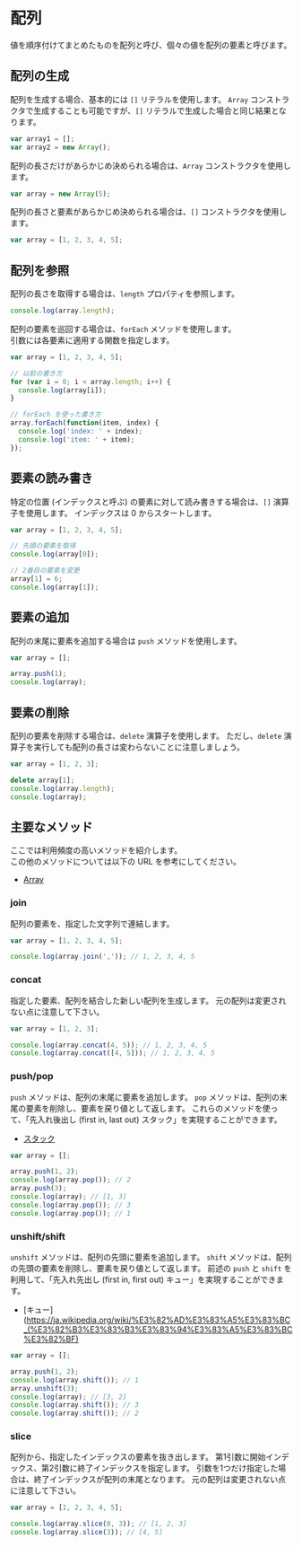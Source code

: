 # 配列

値を順序付けてまとめたものを配列と呼び、個々の値を配列の要素と呼びます。

## 配列の生成

配列を生成する場合、基本的には `[]` リテラルを使用します。
`Array` コンストラクタで生成することも可能ですが、`[]` リテラルで生成した場合と同じ結果となります。

```javascript
var array1 = [];
var array2 = new Array();
```

配列の長さだけがあらかじめ決められる場合は、`Array` コンストラクタを使用します。

```javascript
var array = new Array(5);
```

配列の長さと要素があらかじめ決められる場合は、`[]` コンストラクタを使用します。

```javascript
var array = [1, 2, 3, 4, 5];
```

## 配列を参照

配列の長さを取得する場合は、`length` プロパティを参照します。

```javascript
console.log(array.length);
```

配列の要素を巡回する場合は、`forEach` メソッドを使用します。  
引数には各要素に適用する関数を指定します。

```javascript
var array = [1, 2, 3, 4, 5];

// 以前の書き方
for (var i = 0; i < array.length; i++) {
  console.log(array[i]);
}

// forEach を使った書き方
array.forEach(function(item, index) {
  console.log('index: ' + index);
  console.log('item: ' + item);
});
```

## 要素の読み書き

特定の位置 (インデックスと呼ぶ) の要素に対して読み書きする場合は、`[]` 演算子を使用します。
インデックスは 0 からスタートします。

```javascript
var array = [1, 2, 3, 4, 5];

// 先頭の要素を取得
console.log(array[0]);

// 2番目の要素を変更
array[1] = 6;
console.log(array[1]);
```

## 要素の追加

配列の末尾に要素を追加する場合は `push` メソッドを使用します。

```javascript
var array = [];

array.push(1);
console.log(array);
```

## 要素の削除

配列の要素を削除する場合は、`delete` 演算子を使用します。
ただし、`delete` 演算子を実行しても配列の長さは変わらないことに注意しましょう。

```javascript
var array = [1, 2, 3];

delete array[1];
console.log(array.length);
console.log(array);
```

## 主要なメソッド

ここでは利用頻度の高いメソッドを紹介します。  
この他のメソッドについては以下の URL を参考にしてください。


- [Array](https://developer.mozilla.org/ja/docs/Web/JavaScript/Reference/Global_Objects/Array)

### join

配列の要素を、指定した文字列で連結します。

```javascript
var array = [1, 2, 3, 4, 5];

console.log(array.join(',')); // 1, 2, 3, 4, 5
```

### concat

指定した要素、配列を結合した新しい配列を生成します。
元の配列は変更されない点に注意して下さい。

```javascript
var array = [1, 2, 3];

console.log(array.concat(4, 5)); // 1, 2, 3, 4, 5
console.log(array.concat([4, 5])); // 1, 2, 3, 4, 5
```

### push/pop

`push` メソッドは、配列の末尾に要素を追加します。
`pop` メソッドは、配列の末尾の要素を削除し、要素を戻り値として返します。
これらのメソッドを使って、「先入れ後出し (first in, last out) スタック」を実現することができます。

- [スタック](https://ja.wikipedia.org/wiki/%E3%82%B9%E3%82%BF%E3%83%83%E3%82%AF)

```javascript
var array = [];

array.push(1, 2);
console.log(array.pop()); // 2
array.push(3);
console.log(array); // [1, 3]
console.log(array.pop()); // 3
console.log(array.pop()); // 1
```

### unshift/shift

`unshift` メソッドは、配列の先頭に要素を追加します。
`shift` メソッドは、配列の先頭の要素を削除し、要素を戻り値として返します。
前述の `push` と `shift` を利用して、「先入れ先出し (first in, first out) キュー」を実現することができます。

- [キュー](https://ja.wikipedia.org/wiki/%E3%82%AD%E3%83%A5%E3%83%BC_(%E3%82%B3%E3%83%B3%E3%83%94%E3%83%A5%E3%83%BC%E3%82%BF)

```javascript
var array = [];

array.push(1, 2);
console.log(array.shift()); // 1
array.unshift(3);
console.log(array); // [3, 2]
console.log(array.shift()); // 3
console.log(array.shift()); // 2
```

### slice

配列から、指定したインデックスの要素を抜き出します。
第1引数に開始インデックス、第2引数に終了インデックスを指定します。
引数を1つだけ指定した場合は、終了インデックスが配列の末尾となります。
元の配列は変更されない点に注意して下さい。

```javascript
var array = [1, 2, 3, 4, 5];

console.log(array.slice(0, 3)); // [1, 2, 3]
console.log(array.slice(3)); // [4, 5]
```
